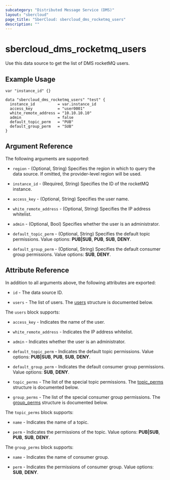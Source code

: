 ```yaml
---
subcategory: "Distributed Message Service (DMS)"
layout: "sbercloud"
page_title: "SberCloud: sbercloud_dms_rocketmq_users"
description: ""
---
```


# sbercloud_dms_rocketmq_users

Use this data source to get the list of DMS rocketMQ users.

## Example Usage

```hcl
var "instance_id" {}

data "sbercloud_dms_rocketmq_users" "test" {
  instance_id          = var.instance_id
  access_key           = "user0001"
  white_remote_address = "10.10.10.10"
  admin                = false
  default_topic_perm   = "PUB"
  default_group_perm   = "SUB"
}
```

## Argument Reference

The following arguments are supported:

* `region` - (Optional, String) Specifies the region in which to query the data source.
  If omitted, the provider-level region will be used.

* `instance_id` - (Required, String) Specifies the ID of the rocketMQ instance.

* `access_key` - (Optional, String) Specifies the user name.

* `white_remote_address` - (Optional, String) Specifies the IP address whitelist.

* `admin` - (Optional, Bool) Specifies whether the user is an administrator.

* `default_topic_perm` - (Optional, String) Specifies the default topic permissions.
  Value options: **PUB|SUB**, **PUB**, **SUB**, **DENY**.

* `default_group_perm` - (Optional, String) Specifies the default consumer group permissions.
  Value options: **SUB**, **DENY**.

## Attribute Reference

In addition to all arguments above, the following attributes are exported:

* `id` - The data source ID.

* `users` - The list of users.
  The [users](#DMS_rockermq_users) structure is documented below.

<a name="DMS_rockermq_users"></a>
The `users` block supports:

* `access_key` - Indicates the name of the user.

* `white_remote_address` - Indicates the IP address whitelist.

* `admin` - Indicates whether the user is an administrator.

* `default_topic_perm` - Indicates the default topic permissions.
  Value options: **PUB|SUB**, **PUB**, **SUB**, **DENY**.

* `default_group_perm` - Indicates the default consumer group permissions.
  Value options: **SUB**, **DENY**.

* `topic_perms` - The list of the special topic permissions.
  The [topic_perms](#DMS_rocketmq_users_topic_perms) structure is documented below.

* `group_perms` - The list of the special consumer group permissions.
  The [group_perms](#DMS_rocketmq_users_group_perms) structure is documented below.

<a name="DMS_rocketmq_users_topic_perms"></a>
The `topic_perms` block supports:

* `name` - Indicates the name of a topic.

* `perm` - Indicates the permissions of the topic.
  Value options: **PUB|SUB**, **PUB**, **SUB**, **DENY**.

<a name="DMS_rocketmq_users_group_perms"></a>
The `group_perms` block supports:

* `name` - Indicates the name of consumer group.

* `perm` - Indicates the permissions of consumer group.
  Value options: **SUB**, **DENY**.
